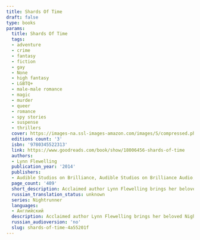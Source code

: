 ```yaml
---
title: Shards Of Time
draft: false
type: books
params:
  title: Shards Of Time
  tags:
  - adventure
  - crime
  - fantasy
  - fiction
  - gay
  - None
  - high fantasy
  - LGBTQ+
  - male-male romance
  - magic
  - murder
  - queer
  - romance
  - spy stories
  - suspense
  - thrillers
  cover: https://images-na.ssl-images-amazon.com/images/S/compressed.photo.goodreads.com/books/1377657570i/18006456.jpg
  editions count: '3'
  isbn: '9780345522313'
  link: https://www.goodreads.com/book/show/18006456-shards-of-time
  authors:
  - Lynn Flewelling
  publication_year: '2014'
  publishers:
  - Audible Studios on Brilliance, Audible Studios on Brilliance Audio, Del Rey, National Geographic Books, Random House Publishing Group
  page_count: '409'
  short_description: Acclaimed author Lynn Flewelling brings her beloved Nightrunners series to a close—at least for now—with a thrilling novel of murder, mystery, and magic. The governor of the sacred island of...
  russian_translation_status: unknown
  series: Nightrunner
  languages:
  - Английский
  description: Acclaimed author Lynn Flewelling brings her beloved Nightrunners series to a close—at least for now—with a thrilling novel of murder, mystery, and magic. The governor of the sacred island of Korous and his mistress have been killed inside a locked and guarded room. The sole witnesses to the crime—guards who broke down the doors, hearing the screams from within—have gone mad with terror, babbling about ghosts . . . and things worse than ghosts. Dispatched to Korous by the queen, master spies Alec and Seregil find all the excitement and danger they could want—and more. For an ancient evil has been awakened there, a great power that will not rest until it has escaped its otherworldly prison and taken revenge on all that lives. And only those like Alec—who have died and returned to life—can step between the worlds and confront the killer . . . even if it means a second and all too permanent death.
  russian_audioversion: 'no'
  slug: shards-of-time-4a55201f
---
```

